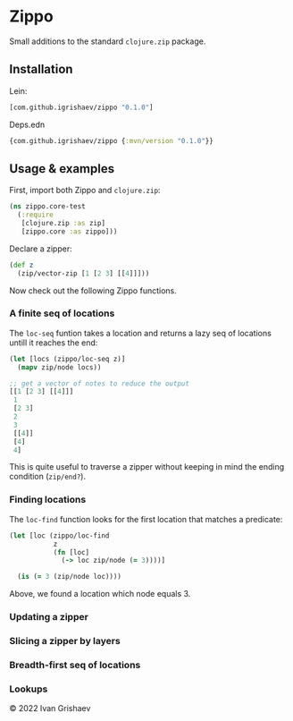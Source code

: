 # Zippo

Small additions to the standard `clojure.zip` package.

## Installation

Lein:

```clojure
[com.github.igrishaev/zippo "0.1.0"]
```

Deps.edn

```clojure
{com.github.igrishaev/zippo {:mvn/version "0.1.0"}}
```

## Usage & examples

First, import both Zippo and `clojure.zip`:

~~~clojure
(ns zippo.core-test
  (:require
   [clojure.zip :as zip]
   [zippo.core :as zippo]))
~~~

Declare a zipper:

~~~clojure
(def z
  (zip/vector-zip [1 [2 3] [[4]]]))
~~~

Now check out the following Zippo functions.

### A finite seq of locations

The `loc-seq` funtion takes a location and returns a lazy seq of locations
untill it reaches the end:

~~~clojure
(let [locs (zippo/loc-seq z)]
  (mapv zip/node locs))

;; get a vector of notes to reduce the output
[[1 [2 3] [[4]]]
 1
 [2 3]
 2
 3
 [[4]]
 [4]
 4]
~~~

This is quite useful to traverse a zipper without keeping in mind the ending
condition (`zip/end?`).

### Finding locations

The `loc-find` function looks for the first location that matches a predicate:

~~~clojure
(let [loc (zippo/loc-find
           z
           (fn [loc]
             (-> loc zip/node (= 3))))]

  (is (= 3 (zip/node loc))))
~~~

Above, we found a location which node equals 3.

### Updating a zipper

### Slicing a zipper by layers

### Breadth-first seq of locations

### Lookups

&copy; 2022 Ivan Grishaev

